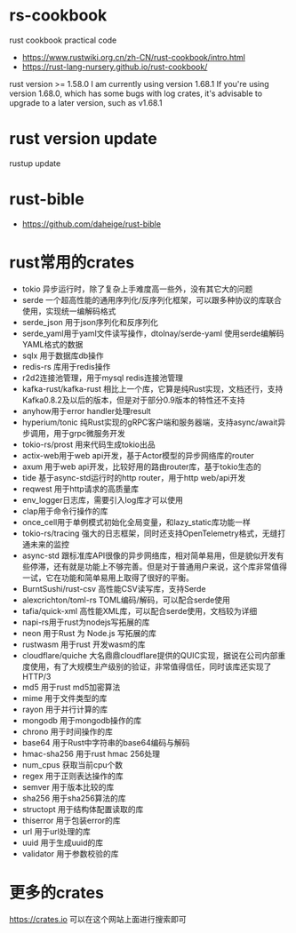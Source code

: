 # rs-cookbook
rust cookbook practical code
- https://www.rustwiki.org.cn/zh-CN/rust-cookbook/intro.html
- https://rust-lang-nursery.github.io/rust-cookbook/

rust version >= 1.58.0
I am currently using version 1.68.1
If you're using version 1.68.0, which has some bugs with log crates, it's advisable to upgrade to a later version, such as v1.68.1
# rust version update
rustup update

# rust-bible
- https://github.com/daheige/rust-bible

# rust常用的crates
- tokio 异步运行时，除了复杂上手难度高一些外，没有其它大的问题
- serde 一个超高性能的通用序列化/反序列化框架，可以跟多种协议的库联合使用，实现统一编解码格式
- serde_json 用于json序列化和反序列化
- serde_yaml用于yaml文件读写操作，dtolnay/serde-yaml 使用serde编解码YAML格式的数据
- sqlx 用于数据库db操作
- redis-rs 库用于redis操作
- r2d2连接池管理，用于mysql redis连接池管理
- kafka-rust/kafka-rust 相比上一个库，它算是纯Rust实现，文档还行，支持Kafka0.8.2及以后的版本，但是对于部分0.9版本的特性还不支持
- anyhow用于error handler处理result
- hyperium/tonic 纯Rust实现的gRPC客户端和服务器端，支持async/await异步调用，用于grpc微服务开发
- tokio-rs/prost 用来代码生成tokio出品
- actix-web用于web api开发，基于Actor模型的异步网络库的router
- axum 用于web api开发，比较好用的路由router库，基于tokio生态的
- tide 基于async-std运行时的http router，用于http web/api开发
- reqwest 用于http请求的高质量库
- env_logger日志库，需要引入log库才可以使用
- clap用于命令行操作的库
- once_cell用于单例模式初始化全局变量，和lazy_static库功能一样
- tokio-rs/tracing 强大的日志框架，同时还支持OpenTelemetry格式，无缝打通未来的监控
- async-std 跟标准库API很像的异步网络库，相对简单易用，但是貌似开发有些停滞，还有就是功能上不够完善。但是对于普通用户来说，这个库非常值得一试，它在功能和简单易用上取得了很好的平衡。
- BurntSushi/rust-csv 高性能CSV读写库，支持Serde
- alexcrichton/toml-rs TOML编码/解码，可以配合serde使用
-  tafia/quick-xml 高性能XML库，可以配合serde使用，文档较为详细
- napi-rs用于rust为nodejs写拓展的库
- neon 用于Rust 为 Node.js 写拓展的库
- rustwasm 用于rust 开发wasm的库
- cloudflare/quiche 大名鼎鼎cloudflare提供的QUIC实现，据说在公司内部重度使用，有了大规模生产级别的验证，非常值得信任，同时该库还实现了HTTP/3
- md5 用于rust md5加密算法
- mime 用于文件类型的库
- rayon 用于并行计算的库
- mongodb 用于mongodb操作的库
- chrono 用于时间操作的库
- base64 用于Rust中字符串的base64编码与解码
- hmac-sha256 用于rust hmac 256处理
- num_cpus 获取当前cpu个数
- regex 用于正则表达操作的库
- semver 用于版本比较的库
- sha256 用于sha256算法的库
- structopt 用于结构体配置读取的库
- thiserror 用于包装error的库
- url 用于url处理的库
- uuid 用于生成uuid的库
- validator 用于参数校验的库

# 更多的crates
https://crates.io 可以在这个网站上面进行搜索即可
